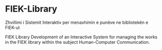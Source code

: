 # FIEK-Library
Zhvillimi i Sistemit Interaktiv per menaxhimin e punëve ne bibliotekën e FIEK-ut

FIEK Library
Development of an Interactive System for managing the works in the FIEK library within the subject Human-Computer Communication.
